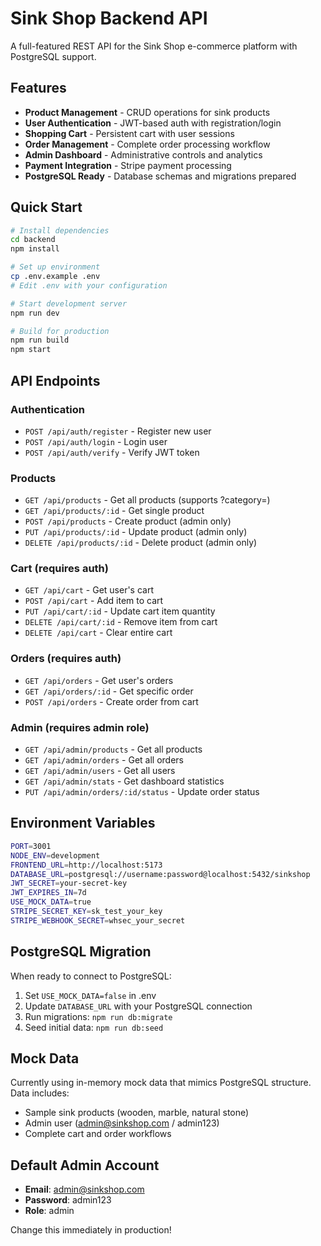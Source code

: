 # Sink Shop Backend API

A full-featured REST API for the Sink Shop e-commerce platform with PostgreSQL support.

## Features

- **Product Management** - CRUD operations for sink products
- **User Authentication** - JWT-based auth with registration/login
- **Shopping Cart** - Persistent cart with user sessions  
- **Order Management** - Complete order processing workflow
- **Admin Dashboard** - Administrative controls and analytics
- **Payment Integration** - Stripe payment processing
- **PostgreSQL Ready** - Database schemas and migrations prepared

## Quick Start

```bash
# Install dependencies
cd backend
npm install

# Set up environment
cp .env.example .env
# Edit .env with your configuration

# Start development server
npm run dev

# Build for production
npm run build
npm start
```

## API Endpoints

### Authentication
- `POST /api/auth/register` - Register new user
- `POST /api/auth/login` - Login user
- `POST /api/auth/verify` - Verify JWT token

### Products
- `GET /api/products` - Get all products (supports ?category=)
- `GET /api/products/:id` - Get single product
- `POST /api/products` - Create product (admin only)
- `PUT /api/products/:id` - Update product (admin only)
- `DELETE /api/products/:id` - Delete product (admin only)

### Cart (requires auth)
- `GET /api/cart` - Get user's cart
- `POST /api/cart` - Add item to cart
- `PUT /api/cart/:id` - Update cart item quantity
- `DELETE /api/cart/:id` - Remove item from cart
- `DELETE /api/cart` - Clear entire cart

### Orders (requires auth)
- `GET /api/orders` - Get user's orders
- `GET /api/orders/:id` - Get specific order
- `POST /api/orders` - Create order from cart

### Admin (requires admin role)
- `GET /api/admin/products` - Get all products
- `GET /api/admin/orders` - Get all orders
- `GET /api/admin/users` - Get all users
- `GET /api/admin/stats` - Get dashboard statistics
- `PUT /api/admin/orders/:id/status` - Update order status

## Environment Variables

```bash
PORT=3001
NODE_ENV=development
FRONTEND_URL=http://localhost:5173
DATABASE_URL=postgresql://username:password@localhost:5432/sinkshop
JWT_SECRET=your-secret-key
JWT_EXPIRES_IN=7d
USE_MOCK_DATA=true
STRIPE_SECRET_KEY=sk_test_your_key
STRIPE_WEBHOOK_SECRET=whsec_your_secret
```

## PostgreSQL Migration

When ready to connect to PostgreSQL:

1. Set `USE_MOCK_DATA=false` in .env
2. Update `DATABASE_URL` with your PostgreSQL connection
3. Run migrations: `npm run db:migrate`
4. Seed initial data: `npm run db:seed`

## Mock Data

Currently using in-memory mock data that mimics PostgreSQL structure. Data includes:
- Sample sink products (wooden, marble, natural stone)
- Admin user (admin@sinkshop.com / admin123)
- Complete cart and order workflows

## Default Admin Account

- **Email**: admin@sinkshop.com  
- **Password**: admin123
- **Role**: admin

Change this immediately in production!
